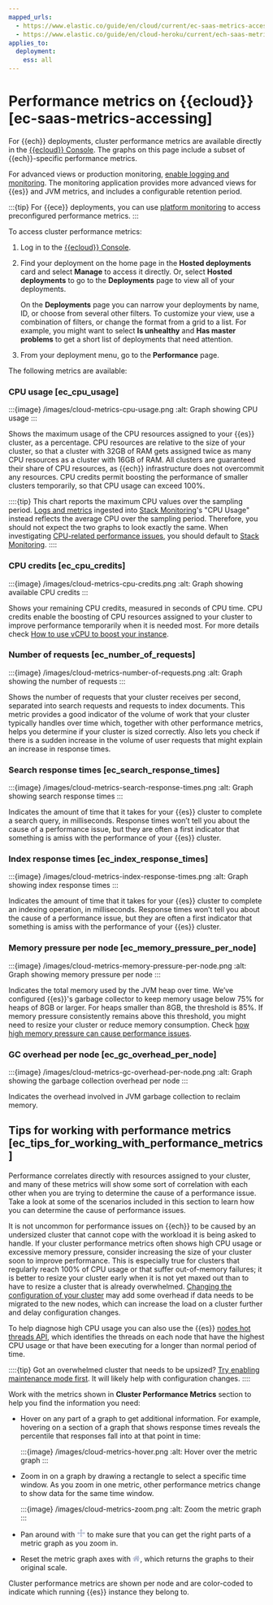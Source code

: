 ```yaml
---
mapped_urls:
  - https://www.elastic.co/guide/en/cloud/current/ec-saas-metrics-accessing.html
  - https://www.elastic.co/guide/en/cloud-heroku/current/ech-saas-metrics-accessing.html
applies_to:
  deployment:
    ess: all
---
```


# Performance metrics on {{ecloud}} [ec-saas-metrics-accessing]

For {{ech}} deployments, cluster performance metrics are available directly in the [{{ecloud}} Console](https://cloud.elastic.co?page=docs&placement=docs-body). The graphs on this page include a subset of {{ech}}-specific performance metrics.

For advanced views or production monitoring, [enable logging and monitoring](/deploy-manage/monitor/stack-monitoring/ece-ech-stack-monitoring.md). The monitoring application provides more advanced views for {{es}} and JVM metrics, and includes a configurable retention period.

:::{tip}
For {{ece}} deployments, you can use [platform monitoring](/deploy-manage/monitor/orchestrators/ece-platform-monitoring.md) to access preconfigured performance metrics.
::: 

To access cluster performance metrics:

1. Log in to the [{{ecloud}} Console](https://cloud.elastic.co?page=docs&placement=docs-body).
2. Find your deployment on the home page in the **Hosted deployments** card and select **Manage** to access it directly. Or, select **Hosted deployments** to go to the **Deployments** page to view all of your deployments.

    On the **Deployments** page you can narrow your deployments by name, ID, or choose from several other filters. To customize your view, use a combination of filters, or change the format from a grid to a list. For example, you might want to select **Is unhealthy** and **Has master problems** to get a short list of deployments that need attention.

3. From your deployment menu, go to the **Performance** page.

The following metrics are available:


### CPU usage [ec_cpu_usage]

:::{image} /images/cloud-metrics-cpu-usage.png
:alt: Graph showing CPU usage
:::

Shows the maximum usage of the CPU resources assigned to your {{es}} cluster, as a percentage. CPU resources are relative to the size of your cluster, so that a cluster with 32GB of RAM gets assigned twice as many CPU resources as a cluster with 16GB of RAM. All clusters are guaranteed their share of CPU resources, as {{ech}} infrastructure does not overcommit any resources. CPU credits permit boosting the performance of smaller clusters temporarily, so that CPU usage can exceed 100%.

::::{tip}
This chart reports the maximum CPU values over the sampling period. [Logs and metrics](/deploy-manage/monitor/stack-monitoring/ece-ech-stack-monitoring.md) ingested into [Stack Monitoring](/deploy-manage/monitor/monitoring-data/visualizing-monitoring-data.md)'s "CPU Usage" instead reflects the average CPU over the sampling period. Therefore, you should not expect the two graphs to look exactly the same. When investigating [CPU-related performance issues](/troubleshoot/monitoring/performance.md), you should default to [Stack Monitoring](/deploy-manage/monitor/monitoring-data/visualizing-monitoring-data.md).
::::

### CPU credits [ec_cpu_credits]

:::{image} /images/cloud-metrics-cpu-credits.png
:alt: Graph showing available CPU credits
:::

Shows your remaining CPU credits, measured in seconds of CPU time. CPU credits enable the boosting of CPU resources assigned to your cluster to improve performance temporarily when it is needed most. For more details check [How to use vCPU to boost your instance](/deploy-manage/deploy/elastic-cloud/ec-vcpu-boost-instance.md).


### Number of requests [ec_number_of_requests]

:::{image} /images/cloud-metrics-number-of-requests.png
:alt: Graph showing the number of requests
:::

Shows the number of requests that your cluster receives per second, separated into search requests and requests to index documents. This metric provides a good indicator of the volume of work that your cluster typically handles over time which, together with other performance metrics, helps you determine if your cluster is sized correctly. Also lets you check if there is a sudden increase in the volume of user requests that might explain an increase in response times.


### Search response times [ec_search_response_times]

:::{image} /images/cloud-metrics-search-response-times.png
:alt: Graph showing search response times
:::

Indicates the amount of time that it takes for your {{es}} cluster to complete a search query, in milliseconds. Response times won’t tell you about the cause of a performance issue, but they are often a first indicator that something is amiss with the performance of your {{es}} cluster.


### Index response times [ec_index_response_times]

:::{image} /images/cloud-metrics-index-response-times.png
:alt: Graph showing index response times
:::

Indicates the amount of time that it takes for your {{es}} cluster to complete an indexing operation, in milliseconds. Response times won’t tell you about the cause of a performance issue, but they are often a first indicator that something is amiss with the performance of your {{es}} cluster.


### Memory pressure per node [ec_memory_pressure_per_node]

:::{image} /images/cloud-metrics-memory-pressure-per-node.png
:alt: Graph showing memory pressure per node
:::

Indicates the total memory used by the JVM heap over time. We’ve configured {{es}}'s garbage collector to keep memory usage below 75% for heaps of 8GB or larger. For heaps smaller than 8GB, the threshold is 85%. If memory pressure consistently remains above this threshold, you might need to resize your cluster or reduce memory consumption. Check [how high memory pressure can cause performance issues](/troubleshoot/monitoring/high-memory-pressure.md).


### GC overhead per node [ec_gc_overhead_per_node]

:::{image} /images/cloud-metrics-gc-overhead-per-node.png
:alt: Graph showing the garbage collection overhead per node
:::

Indicates the overhead involved in JVM garbage collection to reclaim memory.


## Tips for working with performance metrics [ec_tips_for_working_with_performance_metrics]

Performance correlates directly with resources assigned to your cluster, and many of these metrics will show some sort of correlation with each other when you are trying to determine the cause of a performance issue. Take a look at some of the scenarios included in this section to learn how you can determine the cause of performance issues.

It is not uncommon for performance issues on {{ech}} to be caused by an undersized cluster that cannot cope with the workload it is being asked to handle. If your cluster performance metrics often shows high CPU usage or excessive memory pressure, consider increasing the size of your cluster soon to improve performance. This is especially true for clusters that regularly reach 100% of CPU usage or that suffer out-of-memory failures; it is better to resize your cluster early when it is not yet maxed out than to have to resize a cluster that is already overwhelmed. [Changing the configuration of your cluster](/deploy-manage/deploy/elastic-cloud/configure.md) may add some overhead if data needs to be migrated to the new nodes, which can increase the load on a cluster further and delay configuration changes.

To help diagnose high CPU usage you can also use the {{es}} [nodes hot threads API](https://www.elastic.co/docs/api/doc/elasticsearch/operation/operation-nodes-hot-threads), which identifies the threads on each node that have the highest CPU usage or that have been executing for a longer than normal period of time.

::::{tip}
Got an overwhelmed cluster that needs to be upsized? [Try enabling maintenance mode first](/deploy-manage/maintenance/ece/start-stop-routing-requests.md). It will likely help with configuration changes.
::::


Work with the metrics shown in **Cluster Performance Metrics** section to help you find the information you need:

* Hover on any part of a graph to get additional information. For example, hovering on a section of a graph that shows response times reveals the percentile that responses fall into at that point in time:

    :::{image} /images/cloud-metrics-hover.png
    :alt: Hover over the metric graph
    :::

* Zoom in on a graph by drawing a rectangle to select a specific time window. As you zoom in one metric, other performance metrics change to show data for the same time window.

    :::{image} /images/cloud-metrics-zoom.png
    :alt: Zoom the metric graph
    :::

* Pan around with ![Pan in a metric graph](/images/cloud-metrics-pan.png "") to make sure that you can get the right parts of a metric graph as you zoom in.
* Reset the metric graph axes with ![Reset the metric graph](/images/cloud-metrics-reset.png ""), which returns the graphs to their original scale.

Cluster performance metrics are shown per node and are color-coded to indicate which running {{es}} instance they belong to.